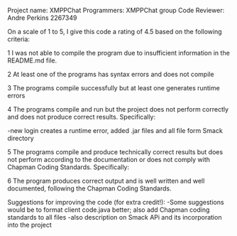 Project name: XMPPChat
Programmers: XMPPChat group
Code Reviewer: Andre Perkins 2267349

On a scale of 1 to 5, I give this code a rating of 4.5 based on the following criteria:

1  I was not able to compile the program due to insufficient information in the README.md file.

2  At least one of the programs has syntax errors and does not compile

3  The programs compile successfully but at least one generates runtime errors



4  The programs compile and run but the project does not perform correctly and does not produce correct results.
Specifically:

-new login creates a runtime error, added .jar files and all file form Smack directory

5  The programs compile and produce technically correct results but does not perform according to the documentation or does not comply with Chapman Coding Standards.
Specifically:

6  The program produces correct output and is well written and well documented, following the Chapman Coding Standards.

Suggestions for improving the code (for extra credit!):
-Some suggestions would be to format client code.java better; also add Chapman coding standards to all files
-also description on Smack APi and its incorporation into the project

